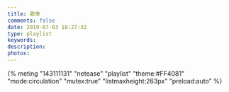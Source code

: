 ```yaml
---
title: 歌单
comments: false
date: 2019-07-03 18:27:32
type: playlist
keywords:
description:
photos:
---
```


{% meting "143111131" "netease" "playlist" "theme:#FF4081" "mode:circulation" "mutex:true" "listmaxheight:263px" "preload:auto" %}